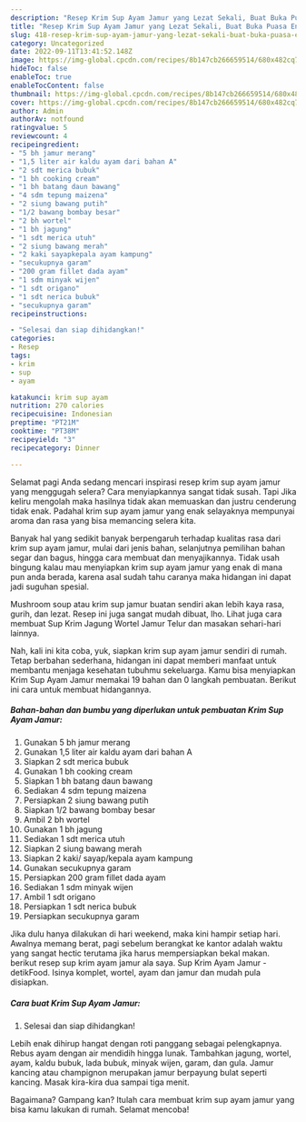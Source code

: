 ```yaml
---
description: "Resep Krim Sup Ayam Jamur yang Lezat Sekali, Buat Buka Puasa Enak"
title: "Resep Krim Sup Ayam Jamur yang Lezat Sekali, Buat Buka Puasa Enak"
slug: 418-resep-krim-sup-ayam-jamur-yang-lezat-sekali-buat-buka-puasa-enak
category: Uncategorized
date: 2022-09-11T13:41:52.148Z
image: https://img-global.cpcdn.com/recipes/8b147cb266659514/680x482cq70/krim-sup-ayam-jamur-foto-resep-utama.jpg
hideToc: false
enableToc: true
enableTocContent: false
thumbnail: https://img-global.cpcdn.com/recipes/8b147cb266659514/680x482cq70/krim-sup-ayam-jamur-foto-resep-utama.jpg
cover: https://img-global.cpcdn.com/recipes/8b147cb266659514/680x482cq70/krim-sup-ayam-jamur-foto-resep-utama.jpg
author: Admin
authorAv: notfound
ratingvalue: 5
reviewcount: 4
recipeingredient:
- "5 bh jamur merang"
- "1,5 liter air kaldu ayam dari bahan A"
- "2 sdt merica bubuk"
- "1 bh cooking cream"
- "1 bh batang daun bawang"
- "4 sdm tepung maizena"
- "2 siung bawang putih"
- "1/2 bawang bombay besar"
- "2 bh wortel"
- "1 bh jagung"
- "1 sdt merica utuh"
- "2 siung bawang merah"
- "2 kaki sayapkepala ayam kampung"
- "secukupnya garam"
- "200 gram fillet dada ayam"
- "1 sdm minyak wijen"
- "1 sdt origano"
- "1 sdt nerica bubuk"
- "secukupnya garam"
recipeinstructions:

- "Selesai dan siap dihidangkan!"
categories:
- Resep
tags:
- krim
- sup
- ayam

katakunci: krim sup ayam 
nutrition: 270 calories
recipecuisine: Indonesian
preptime: "PT21M"
cooktime: "PT38M"
recipeyield: "3"
recipecategory: Dinner

---
```



Selamat pagi Anda sedang mencari inspirasi resep krim sup ayam jamur yang menggugah selera? Cara menyiapkannya sangat tidak susah. Tapi Jika keliru mengolah maka hasilnya tidak akan memuaskan dan justru cenderung tidak enak. Padahal krim sup ayam jamur yang enak selayaknya mempunyai aroma dan rasa yang bisa memancing selera kita.


Banyak hal yang sedikit banyak berpengaruh terhadap kualitas rasa dari krim sup ayam jamur, mulai dari jenis bahan, selanjutnya pemilihan bahan segar dan bagus, hingga cara membuat dan menyajikannya. Tidak usah bingung kalau mau menyiapkan krim sup ayam jamur yang enak di mana pun anda berada, karena asal sudah tahu caranya maka hidangan ini dapat jadi suguhan spesial.

Mushroom soup atau krim sup jamur buatan sendiri akan lebih kaya rasa, gurih, dan lezat. Resep ini juga sangat mudah dibuat, lho. Lihat juga cara membuat Sup Krim Jagung Wortel Jamur Telur dan masakan sehari-hari lainnya.


Nah, kali ini kita coba, yuk, siapkan krim sup ayam jamur sendiri di rumah. Tetap berbahan sederhana, hidangan ini dapat memberi manfaat untuk membantu menjaga kesehatan tubuhmu sekeluarga. Kamu bisa menyiapkan Krim Sup Ayam Jamur memakai 19 bahan dan 0 langkah pembuatan. Berikut ini cara untuk membuat hidangannya.

<!--inarticleads1-->

##### Bahan-bahan dan bumbu yang diperlukan untuk pembuatan Krim Sup Ayam Jamur:

1. Gunakan 5 bh jamur merang
1. Gunakan 1,5 liter air kaldu ayam dari bahan A
1. Siapkan 2 sdt merica bubuk
1. Gunakan 1 bh cooking cream
1. Siapkan 1 bh batang daun bawang
1. Sediakan 4 sdm tepung maizena
1. Persiapkan 2 siung bawang putih
1. Siapkan 1/2 bawang bombay besar
1. Ambil 2 bh wortel
1. Gunakan 1 bh jagung
1. Sediakan 1 sdt merica utuh
1. Siapkan 2 siung bawang merah
1. Siapkan 2 kaki/ sayap/kepala ayam kampung
1. Gunakan secukupnya garam
1. Persiapkan 200 gram fillet dada ayam
1. Sediakan 1 sdm minyak wijen
1. Ambil 1 sdt origano
1. Persiapkan 1 sdt nerica bubuk
1. Persiapkan secukupnya garam


Jika dulu hanya dilakukan di hari weekend, maka kini hampir setiap hari. Awalnya memang berat, pagi sebelum berangkat ke kantor adalah waktu yang sangat hectic terutama jika harus mempersiapkan bekal makan. berikut resep sup krim ayam jamur ala saya. Sup Krim Ayam Jamur - detikFood. Isinya komplet, wortel, ayam dan jamur dan mudah pula disiapkan. 

<!--inarticleads2-->

##### Cara buat Krim Sup Ayam Jamur:


1. Selesai dan siap dihidangkan!

Lebih enak dihirup hangat dengan roti panggang sebagai pelengkapnya. Rebus ayam dengan air mendidih hingga lunak. Tambahkan jagung, wortel, ayam, kaldu bubuk, lada bubuk, minyak wijen, garam, dan gula. Jamur kancing atau champignon merupakan jamur berpayung bulat seperti kancing. Masak kira-kira dua sampai tiga menit. 

Bagaimana? Gampang kan? Itulah cara membuat krim sup ayam jamur yang bisa kamu lakukan di rumah. Selamat mencoba!
